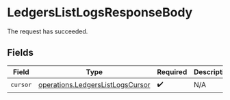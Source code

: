# LedgersListLogsResponseBody

The request has succeeded.


## Fields

| Field                                                                                | Type                                                                                 | Required                                                                             | Description                                                                          |
| ------------------------------------------------------------------------------------ | ------------------------------------------------------------------------------------ | ------------------------------------------------------------------------------------ | ------------------------------------------------------------------------------------ |
| `cursor`                                                                             | [operations.LedgersListLogsCursor](../../models/operations/ledgerslistlogscursor.md) | :heavy_check_mark:                                                                   | N/A                                                                                  |